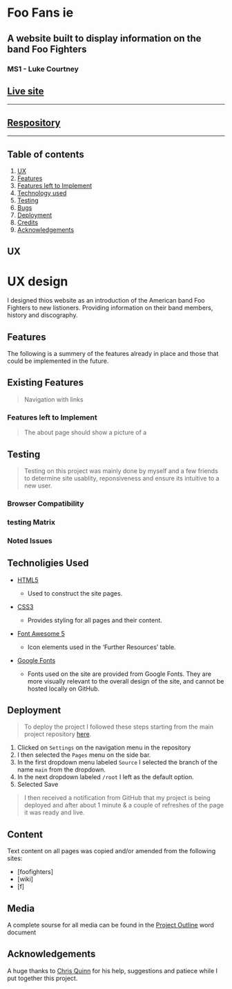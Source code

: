 # Foo Fans ie
## A website built to display information on the band Foo Fighters
### MS1 - Luke Courtney

## **[Live site](https://lukecdev.github.io/foo-fans-ie/)**

----------------------------------------------

## **[Respository]()**
----------------------------------------------

## Table of contents

1. [ UX ](#ux)
2. [ Features ](#features)
3. [ Features left to Implement ](#left)
4. [ Technology used ](#tech)
5. [ Testing ](#test)
6. [ Bugs ](#bugs)
7. [ Deployment ](#deployment)
8. [ Credits ](#credits)
9. [ Acknowledgements ](#acknowledgements)

## UX

<a name="ux"></a>

# UX design

I designed thios website as an introduction of the American band Foo Fighters to new listioners. Providing information on their band members, history and discography.


## Features

The following is a summery of the features already in place and those that could be implemented in the future.

## Existing Features

> Navigation with links

### Features left to Implement

> The about page should show a picture of a 

## Testing
>Testing on this project was mainly done by myself and a few friends to determine site usablity, reponsiveness and ensure its intuitive to a new user.



### Browser Compatibility 

### testing Matrix


### Noted Issues

## Technoligies Used

- [HTML5]( https://www.w3.org/TR/2017/REC-html52-20171214/)
	- Used to construct the site pages.

- [CSS3]( https://www.w3.org/standards/techs/css#w3c_all)
	- Provides styling for all pages and their content.


- [Font Awesome 5]( https://fontawesome.com/icons?d=gallery)
	- Icon elements used in the ‘Further Resources’ table.



- [Google Fonts]( https://fonts.google.com/)
	- Fonts used on the site are provided from Google Fonts. They are more visually relevant to the overall design of the site, and cannot be hosted locally on GitHub.

## Deployment

> To deploy the project I followed these steps starting from the main project repository [here](https://github.com/lukecdev/foo-fans-ie).
 1. Clicked on `Settings` on the navigation menu in the repository
 2. I then selected the `Pages` menu on the side bar.
 3. In the first dropdown menu labeled `Source` I selected the branch of the name `main` from the dropdown.
 4. In the next dropdown labeled `/root` I left as the default option.
 5. Selected Save
 
> I then received a notification from GitHub that my project is being deployed and after about 1 minute & a couple of refreshes of the page it was ready and live.

## Content

Text content on all pages was copied and/or amended from the following sites:

 - [foofighters]
 - [wiki]
 - [f]

## Media

A complete sourse for all media can be found in the [Project Outline]() word document

## Acknowledgements

A huge thanks to [Chris Quinn](https://github.com/10xOXR) for his help, suggestions and patiece while I put together this project. 